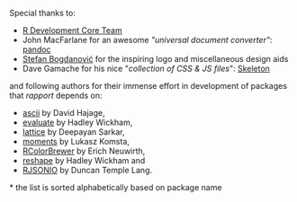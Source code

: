 Special thanks to:

 * [R Development Core Team](http://www.r-project.org/) <!-- for bringing beautiful language for statistical computation to milions -->
 * John MacFarlane for an awesome *"universal document converter"*: [pandoc](http://johnmacfarlane.net/pandoc/)
 * [Stefan Bogdanović](http://coja.in.rs/) for the inspiring logo and miscellaneous design aids
 * Dave Gamache for his nice "*collection of CSS & JS files*": [Skeleton](http://getskeleton.com)

and following authors for their immense effort in development of packages that _rapport_ depends on:

 * [ascii](http://cran.r-project.org/web/packages/ascii/index.html) by David Hajage,
 * [evaluate](http://cran.r-project.org/web/packages/evaluate/index.html) by Hadley Wickham,
 * [lattice](http://cran.r-project.org/web/packages/lattice/index.html) by Deepayan Sarkar,
 * [moments](http://cran.r-project.org/web/packages/moments/index.html) by Lukasz Komsta,
 * [RColorBrewer](http://cran.r-project.org/web/packages/RColorBrewer/index.html) by Erich Neuwirth,
 * [reshape](http://cran.r-project.org/web/packages/reshape/index.html) by Hadley Wickham and
 * [RJSONIO](http://cran.r-project.org/web/packages/RJSONIO/index.html) by Duncan Temple Lang.

\* the list is sorted alphabetically based on package name
